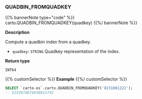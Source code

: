 ### QUADBIN_FROMQUADKEY

{{% bannerNote type="code" %}}
carto.QUADBIN_FROMQUADKEY(quadkey)
{{%/ bannerNote %}}

**Description**

Compute a quadbin index from a quadkey.

* `quadkey`: `STRING` Quadkey representation of the index.

**Return type**

`INT64`

{{% customSelector %}}
**Example**
{{%/ customSelector %}}

```sql
SELECT `carto-os`.carto.QUADBIN_FROMQUADKEY('0231001222');
-- 5233974874938015743
```
